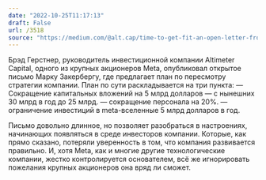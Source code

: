 ```yaml
---
date: "2022-10-25T11:17:13"
draft: False
url: /3518
source: "https://medium.com/@alt.cap/time-to-get-fit-an-open-letter-from-altimeter-to-mark-zuckerberg-and-the-meta-board-of-392d94e80a18"
---
```


Брэд Герстнер, руководитель инвестиционной компании Altimeter Capital, одного из крупных акционеров Meta, опубликовал открытое письмо Марку Закербергу, где предлагает план по пересмотру стратегии компании. План по сути раскладывается на три пункта:
— Сокращение капитальных вложений на 5 млрд долларов — с нынешних 30 млрд в год до 25 млрд.
— сокращение персонала на 20%.
— ограничение инвестиций в meta-вселенные 5 млрд долларов в год.

Письмо довольно длинное, но позволяет разобраться в настроениях, начинающих появляться в среде инвесторов компании. Которые, как прямо сказано, потеряли уверенность в том, что компания развивается правильно. И, хотя Meta, как и многие другие технологические компании, жестко контролируется основателем, всё же игнорировать пожелания крупных акционеров она вряд ли сможет.
